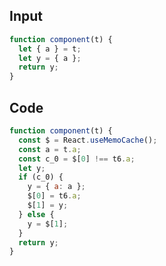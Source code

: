 
## Input

```javascript
function component(t) {
  let { a } = t;
  let y = { a };
  return y;
}

```

## Code

```javascript
function component(t) {
  const $ = React.useMemoCache();
  const a = t.a;
  const c_0 = $[0] !== t6.a;
  let y;
  if (c_0) {
    y = { a: a };
    $[0] = t6.a;
    $[1] = y;
  } else {
    y = $[1];
  }
  return y;
}

```
      